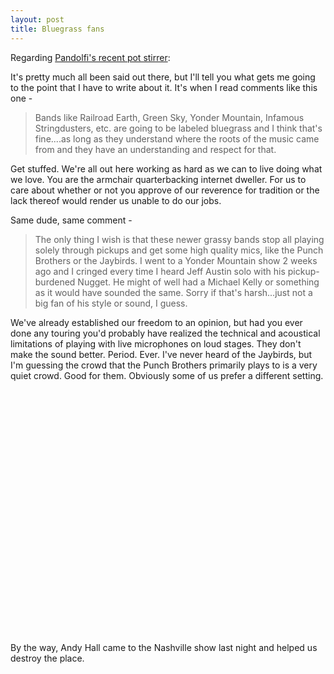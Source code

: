```yaml
---
layout: post
title: Bluegrass fans
---
```


Regarding <a href="http://chrispandolfi.com/?p=567">Pandolfi's recent pot stirrer</a>:

It's pretty much all been said out there, but I'll tell you what gets me going to the point that I have to write about it.  It's when I read comments like this one -

>Bands like Railroad Earth, Green Sky, Yonder Mountain, Infamous Stringdusters, etc. are going to be labeled bluegrass and I think that's fine....as long as they understand where the roots of the music came from and they have an understanding and respect for that.

Get stuffed.  We're all out here working as hard as we can to live doing what we love.  You are the armchair quarterbacking internet dweller.  For us to care about whether or not you approve of our reverence for tradition or the lack thereof would render us unable to do our jobs.  

Same dude, same comment - 

>The only thing I wish is that these newer grassy bands stop all playing solely through pickups and get some high quality mics, like the Punch Brothers or the Jaybirds. I went to a Yonder Mountain show 2 weeks ago and I cringed every time I heard Jeff Austin solo with his pickup-burdened Nugget. He might of well had a Michael Kelly or something as it would have sounded the same. Sorry if that's harsh...just not a big fan of his style or sound, I guess. 

We've already established our freedom to an opinion, but had you ever done any touring you'd probably have realized the technical and acoustical limitations of playing with live microphones on loud stages.  They don't make the sound better.  Period.  Ever.  I've never heard of the Jaybirds, but I'm guessing the crowd that the Punch Brothers primarily plays to is a very quiet crowd.  Good for them.  Obviously some of us prefer a different setting.

<object width="640" height="390"><param name="movie" value="http://www.youtube.com/v/fCV8qHmkEHk?fs=1&amp;hl=en_US&amp;rel=0"></param><param name="allowFullScreen" value="true"></param><param name="allowscriptaccess" value="always"></param><embed src="http://www.youtube.com/v/fCV8qHmkEHk?fs=1&amp;hl=en_US&amp;rel=0" type="application/x-shockwave-flash" allowscriptaccess="always" allowfullscreen="true" width="640" height="390"></embed></object>

By the way, Andy Hall came to the Nashville show last night and helped us destroy the place.